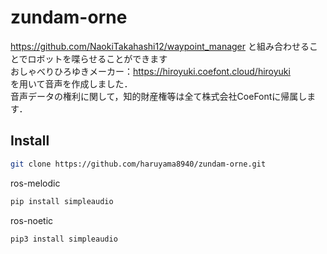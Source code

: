 # zundam-orne
https://github.com/NaokiTakahashi12/waypoint_manager
と組み合わせることでロボットを喋らせることができます   
おしゃべりひろゆきメーカー：https://hiroyuki.coefont.cloud/hiroyuki  
を用いて音声を作成しました．  
音声データの権利に関して，知的財産権等は全て株式会社CoeFontに帰属します．

## Install
```bash
git clone https://github.com/haruyama8940/zundam-orne.git
```
ros-melodic
```bash
pip install simpleaudio
```

ros-noetic
```bash
pip3 install simpleaudio
```
